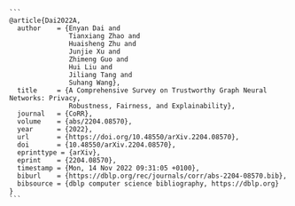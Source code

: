 ````
```
@article{Dai2022A,
  author    = {Enyan Dai and
               Tianxiang Zhao and
               Huaisheng Zhu and
               Junjie Xu and
               Zhimeng Guo and
               Hui Liu and
               Jiliang Tang and
               Suhang Wang},
  title     = {A Comprehensive Survey on Trustworthy Graph Neural Networks: Privacy,
               Robustness, Fairness, and Explainability},
  journal   = {CoRR},
  volume    = {abs/2204.08570},
  year      = {2022},
  url       = {https://doi.org/10.48550/arXiv.2204.08570},
  doi       = {10.48550/arXiv.2204.08570},
  eprinttype = {arXiv},
  eprint    = {2204.08570},
  timestamp = {Mon, 14 Nov 2022 09:31:05 +0100},
  biburl    = {https://dblp.org/rec/journals/corr/abs-2204-08570.bib},
  bibsource = {dblp computer science bibliography, https://dblp.org}
}
```
````